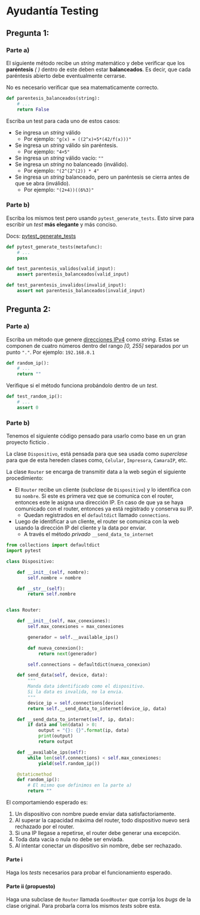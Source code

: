 ﻿
# Ayudantía Testing

## Pregunta 1:

### Parte a)
El siguiente método recibe un *string* matemático y debe verificar que los **paréntesis** *(* *)* dentro de este deben estar **balanceados**. Es decir, que cada paréntesis abierto debe eventualmente cerrarse.

No es necesario verificar que sea matematicamente correcto.

```python
def parentesis_balanceados(string):
	# ...
    return False
```

Escriba un test para cada uno de estos casos:

* Se ingresa un *string* válido
    * Por ejemplo: `"g(x) = ((2^x)+5*(42/f(x)))"`
* Se ingresa un *string* válido sin paréntesis. 
    * Por ejemplo: `"4+5"`
* Se ingresa un *string* válido vacío: `""`
* Se ingresa un *string* no balanceado (inválido).
	* Por ejemplo: `"(2^(2^(2)) * 4"`
* Se ingresa un *string* balanceado, pero un paréntesis se cierra antes de que se abra (inválido).
	* Por ejemplo: `"(2+4))((6%3)"`
	
### Parte b)

Escriba los mismos test pero usando `pytest_generate_tests`. Esto sirve para escribir un *test* **más elegante** y más conciso. 

Docs: [pytest_generate_tests](https://pytest.org/latest/parametrize.html#basic-pytest-generate-tests-example)

```python
def pytest_generate_tests(metafunc):
	# ...
	pass

def test_parentesis_validos(valid_input):
    assert parentesis_balanceados(valid_input)

def test_parentesis_invalidos(invalid_input):
    assert not parentesis_balanceados(invalid_input)
```

## Pregunta 2:

### Parte a)
Escriba un método que genere [direcciones IPv4](http://es.wikipedia.org/wiki/IPv4) como *string*. Estas se componen de cuatro números dentro del rango *[0, 255]* separados por un punto `"."`.  Por ejemplo: `192.168.0.1`

```python
def random_ip():
	# ...
	return ""
```

Verifique si el método funciona probándolo dentro de un *test*.

```python
def test_random_ip():
    # ...
    assert 0
```

### Parte b)

Tenemos el siguiente código pensado para usarlo como base en un gran proyecto ficticio . 

La clase `Dispositivo`, está pensada para que sea usada como *superclase* para que de esta hereden clases como, `Celular`, `Impresora`, `CamaraIP`, etc.

La clase `Router` se encarga de transmitir data a la web según el siguiente procedimiento:

* El `Router` recibe un cliente (*subclase* de `Dispositivo`) y lo identifica con su `nombre`. Si este es primera vez que se comunica con el router, entonces este le asigna una dirección IP.  En caso de que ya se haya comunicado con el router, entonces ya está registrado y conserva su IP.
	* Quedan registrados en el `defaultdict` llamado `connections`.
* Luego de identificar a un cliente, el router se comunica con la web usando la dirección IP del cliente y la data por enviar.
	* A través el método *privado* `__send_data_to_internet`

```python
from collections import defaultdict
import pytest

class Dispositivo:

    def __init__(self, nombre):
        self.nombre = nombre

    def __str__(self):
        return self.nombre


class Router:

    def __init__(self, max_conexiones):
        self.max_conexiones = max_conexiones

        generador = self.__available_ips()

        def nueva_conexion():
            return next(generador)

        self.connections = defaultdict(nueva_conexion)

    def send_data(self, device, data):
        """
        Manda data identificado como el dispositivo.
        Si la data es invalida, no la envia.
        """
        device_ip = self.connections[device]
        return self.__send_data_to_internet(device_ip, data)

    def __send_data_to_internet(self, ip, data):
        if data and len(data) > 0:
            output = "{}: {}".format(ip, data)
            print(output)
            return output

    def __available_ips(self):
        while len(self.connections) < self.max_conexiones:
            yield(self.random_ip())

    @staticmethod
    def random_ip():
        # El mismo que definimos en la parte a)
        return ""
```

El comportamiendo esperado es:

1. Un dispositivo con nombre puede enviar data satisfactoriamente.
1. Al superar la capacidad máxima del router, todo dispositivo nuevo será rechazado por el router.
1. Si una IP llegase a repetirse, el router debe generar una excepción.
1. Toda data vacía o nula no debe ser enviada. 
1. Al intentar conectar un dispositivo sin nombre, debe ser rechazado.

#### Parte i
Haga los *tests* necesarios para probar el funcionamiento esperado.

#### Parte ii (propuesto)
Haga una subclase de `Router` llamada `GoodRouter` que corrija los *bugs* de la clase original. Para probarla corra los mismos *tests* sobre esta.
